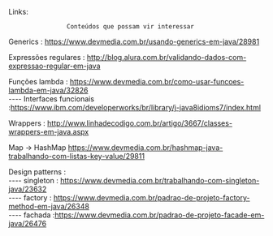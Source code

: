 Links:

					Conteúdos que possam vir interessar

Generics : https://www.devmedia.com.br/usando-generics-em-java/28981

Expressões regulares : http://blog.alura.com.br/validando-dados-com-expressao-regular-em-java

Funções lambda : https://www.devmedia.com.br/como-usar-funcoes-lambda-em-java/32826<br/>
---- Interfaces funcionais :https://www.ibm.com/developerworks/br/library/j-java8idioms7/index.html
	
Wrappers : http://www.linhadecodigo.com.br/artigo/3667/classes-wrappers-em-java.aspx

Map -> HashMap https://www.devmedia.com.br/hashmap-java-trabalhando-com-listas-key-value/29811

Design patterns :<br/>
---- singleton : https://www.devmedia.com.br/trabalhando-com-singleton-java/23632<br/>
---- factory : https://www.devmedia.com.br/padrao-de-projeto-factory-method-em-java/26348<br/>
---- fachada :https://www.devmedia.com.br/padrao-de-projeto-facade-em-java/26476<br/>
